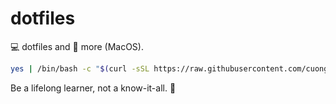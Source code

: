 # dotfiles

💻 dotfiles and 🦄 more (MacOS).

```sh
yes | /bin/bash -c "$(curl -sSL https://raw.githubusercontent.com/cuongndc9/dotfiles/main/installation.sh)"
```


<!-- INSPIRATIONAL_QUOTE_START -->
Be a lifelong learner, not a know-it-all.
🐶
<!-- INSPIRATIONAL_QUOTE_END -->
